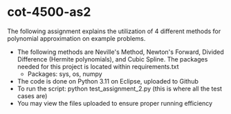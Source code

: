 # cot-4500-as2

The following assignment explains the utilization of 4 different methods for polynomial approximation on example problems.
- The following methods are Neville's Method, Newton's Forward, Divided Difference (Hermite polynomials), and Cubic Spline. The packages needed for this project is located within requirements.txt
  - Packages: sys, os, numpy
- The code is done on Python 3.11 on Eclipse, uploaded to Github
- To run the script: python test_assignment_2.py (this is where all the test cases are)
- You may view the files uploaded to ensure proper running efficiency
